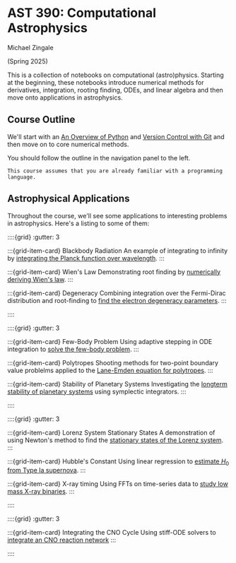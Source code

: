 AST 390: Computational Astrophysics
===================================

Michael Zingale

(Spring 2025)

This is a collection of notebooks on computational (astro)physics.
Starting at the beginning, these notebooks introduce numerical methods
for derivatives, integration, rooting finding, ODEs, and linear algebra
and then move onto applications in astrophysics.


Course Outline
--------------

We'll start with an [An Overview of Python](https://zingale.github.io/computational_astrophysics/python/jupyter.html)
and [Version Control with Git](https://zingale.github.io/computational_astrophysics/git/version-control.html) and then
move on to core numerical methods.

You should follow the outline in the navigation panel to the left.

```{note}
This course assumes that you are already familiar with a programming language.
```


Astrophysical Applications
--------------------------

Throughout the course, we'll see some applications to interesting problems in astrophysics.  Here's a listing
to some of them:

::::{grid}
:gutter: 3

:::{grid-item-card} Blackbody Radiation
An example of integrating to infinity by
[integrating the Planck function over wavelength](https://zingale.github.io/computational_astrophysics/basics/diff-int/application-blackbody.html).
:::

:::{grid-item-card} Wien's Law
Demonstrating root finding by
[numerically deriving Wien's law](https://zingale.github.io/computational_astrophysics/basics/roots/application-wiens.html).
:::

:::{grid-item-card} Degeneracy
Combining integration over the Fermi-Dirac
distribution and root-finding to [find
the electron degeneracy parameters](https://zingale.github.io/computational_astrophysics/basics/roots/application-degeneracy.html).
:::

::::

::::{grid}
:gutter: 3

:::{grid-item-card} Few-Body Problem
Using adaptive stepping in ODE integration
to [solve the few-body problem](https://zingale.github.io/computational_astrophysics/ODEs/application-few-body.html).
:::

:::{grid-item-card} Polytropes
Shooting methods for two-point boundary
value problelms
applied to the [Lane-Emden equation for polytropes](https://zingale.github.io/computational_astrophysics/ODEs/application-lane-emden.html).
:::

:::{grid-item-card} Stability of Planetary Systems
Investigating the [longterm stability of planetary systems](https://zingale.github.io/computational_astrophysics/ODEs/application-planetary-stability.html)
using symplectic integrators.
:::

::::


::::{grid}
:gutter: 3

:::{grid-item-card} Lorenz System Stationary States
A demonstration of using Newton's method to find
the [stationary states of the Lorenz system](https://zingale.github.io/computational_astrophysics/basics/linear-algebra/application-lorenz.html).
:::

:::{grid-item-card} Hubble's Constant
Using linear regression to [estimate $H_0$ from
Type Ia supernova](https://zingale.github.io/computational_astrophysics/fitting/application-snia-h0.html).
:::

:::{grid-item-card} X-ray timing
Using FFTs on time-series data to
[study low mass X-ray binaries](https://zingale.github.io/computational_astrophysics/ffts/application-lightcurves.html).
:::

::::


::::{grid}
:gutter: 3

:::{grid-item-card} Integrating the CNO Cycle
Using stiff-ODE solvers to
[integrate an CNO reaction network](https://zingale.github.io/computational_astrophysics/reaction_networks/application-CNO-network.html)
:::

::::

